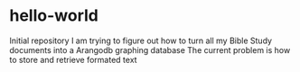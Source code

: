 # hello-world
Initial repository
I am trying to figure out how to turn all my Bible Study documents into a Arangodb graphing database
The current problem is how to store and retrieve formated text
